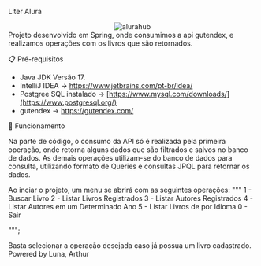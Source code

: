 Liter Alura
<div align="center">
  <img src="https://github.com/Lunaartur/alurahub/assets/125662966/bba0254d-adeb-466f-882c-538efd2e7a8b" alt="alurahub">
</div>
Projeto desenvolvido em Spring, onde consumimos a api gutendex, e realizamos operações com os livros que são retornados.

📋 Pré-requisitos
- Java JDK Versão 17.
- IntelliJ IDEA -> https://www.jetbrains.com/pt-br/idea/
- Postgree SQL instalado -> [https://www.mysql.com/downloads/](https://www.postgresql.org/)
- gutendex -> https://gutendex.com/

🚀 Funcionamento

Na parte de código, o consumo da API só é realizada pela primeira operação, onde retorna alguns dados que são filtrados e salvos no banco de dados.
As demais operações utilizam-se do banco de dados para consulta, utilizando formato de Queries e consultas JPQL para retornar os dados.

Ao inciar o projeto, um menu se abrirá com as seguintes operações:
"""
                    1 - Buscar Livro
                    2 - Listar Livros Registrados
                    3 - Listar Autores Registrados
                    4 - Listar Autores em um Determinado Ano
                    5 - Listar Livros de por Idioma
                    0 - Sair                                 
                    
""";

Basta selecionar a operação desejada caso já possua um livro cadastrado.
Powered by Luna, Arthur

